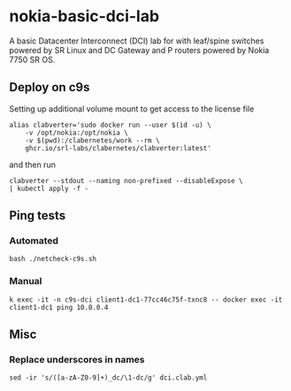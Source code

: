 # nokia-basic-dci-lab

A basic Datacenter Interconnect (DCI) lab for with leaf/spine switches powered by SR Linux and DC Gateway and P routers powered by Nokia 7750 SR OS.

## Deploy on c9s

Setting up additional volume mount to get access to the license file

```
alias clabverter='sudo docker run --user $(id -u) \
    -v /opt/nokia:/opt/nokia \
    -v $(pwd):/clabernetes/work --rm \
    ghcr.io/srl-labs/clabernetes/clabverter:latest'
```

and then run

```
clabverter --stdout --naming non-prefixed --disableExpose \
| kubectl apply -f -
```

## Ping tests

### Automated

`bash ./netcheck-c9s.sh`

### Manual

`k exec -it -n c9s-dci client1-dc1-77cc46c75f-txnc8 -- docker exec -it client1-dc1 ping 10.0.0.4`

## Misc

### Replace underscores in names

```
sed -ir 's/([a-zA-Z0-9]+)_dc/\1-dc/g' dci.clab.yml
```
